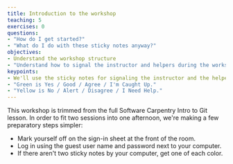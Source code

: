 ```yaml
---
title: Introduction to the workshop
teaching: 5
exercises: 0
questions:
- "How do I get started?"
- "What do I do with these sticky notes anyway?"
objectives:
- Understand the workshop structure
- "Understand how to signal the instructor and helpers during the workshop."
keypoints:
- We'll use the sticky notes for signaling the instructor and the helpers during the class. That way you don't need to have your hand up while waiting for someone to be free to help.
- "Green is Yes / Good / Agree / I'm Caught Up."
- "Yellow is No / Alert / Disagree / I Need Help."
---
```


This workshop is trimmed from the full Software Carpentry Intro to Git lesson. In order to fit two sessions into one afternoon, we're making a few preparatory steps simpler:

* Mark yourself off on the sign-in sheet at the front of the room.
* Log in using the guest user name and password next to your computer.
* If there aren't two sticky notes by your computer, get one of each color.
